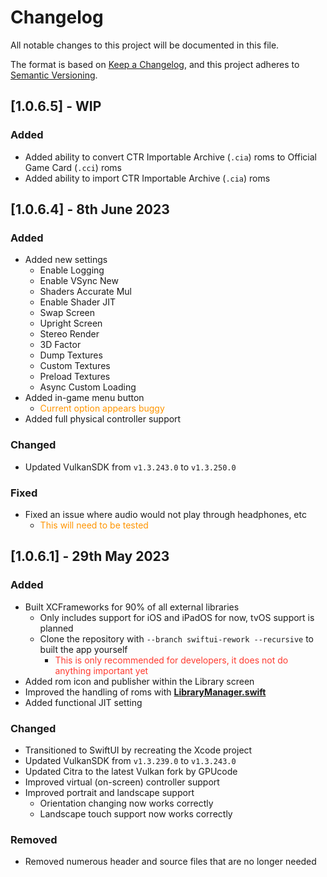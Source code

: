# Changelog
All notable changes to this project will be documented in this file.

The format is based on [Keep a Changelog](https://keepachangelog.com/en/1.0.0/),
and this project adheres to [Semantic Versioning](https://semver.org/spec/v2.0.0.html).

## [1.0.6.5] - WIP
### Added
- Added ability to convert CTR Importable Archive (`.cia`) roms to Official Game Card (`.cci`) roms
- Added ability to import CTR Importable Archive (`.cia`) roms


## [1.0.6.4] - 8th June 2023
### Added
- Added new settings
  - Enable Logging
  - Enable VSync New
  - Shaders Accurate Mul
  - Enable Shader JIT
  - Swap Screen
  - Upright Screen
  - Stereo Render
  - 3D Factor
  - Dump Textures
  - Custom Textures
  - Preload Textures
  - Async Custom Loading
- Added in-game menu button
  - <span style="color: rgb(255, 149, 0)">Current option appears buggy</span>
- Added full physical controller support

### Changed
- Updated VulkanSDK from `v1.3.243.0` to `v1.3.250.0`

### Fixed
- Fixed an issue where audio would not play through headphones, etc
  - <span style="color: rgb(255, 149, 0)">This will need to be tested</span>

## [1.0.6.1] - 29th May 2023
### Added
- Built XCFrameworks for 90% of all external libraries
  - Only includes support for iOS and iPadOS for now, tvOS support is planned
  - Clone the repository with `--branch swiftui-rework --recursive` to built the app yourself
    - <span style="color: rgb(255, 59, 48)">This is only recommended for developers, it does not do anything important yet</span>
- Added rom icon and publisher within the Library screen
- Improved the handling of roms with **[LibraryManager.swift](../../emuThreeDS/Swift/Classes/LibraryManager.swift)**
- Added functional JIT setting

### Changed
- Transitioned to SwiftUI by recreating the Xcode project
- Updated VulkanSDK from `v1.3.239.0` to `v1.3.243.0`
- Updated Citra to the latest Vulkan fork by GPUcode
- Improved virtual (on-screen) controller support
- Improved portrait and landscape support
  - Orientation changing now works correctly
  - Landscape touch support now works correctly

### Removed
- Removed numerous header and source files that are no longer needed
